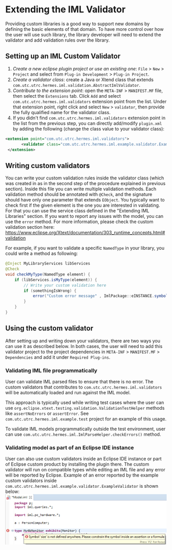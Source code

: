 # Extending the IML Validator

Providing custom libraries is a good way to support new domains by defining the basic elements of that domain. To have more control over how the user will use such library, the library developer will need to extend the validator and add validation rules over the library.

## Setting up an IML Custom Validator
1. *Create a new eclipse plugin project or use an existing one*: `File` > `New` > `Project` and select from `Plug-in Development` > `Plug-in Project`.
1. *Create a validator class*: create a Java or Xtend class that extends `com.utc.utrc.hermes.iml.validation.AbstractImlValidator`.
1. *Contribute to the extension point*: open the `META-INF` > `MANIFEST.MF` file, then select the `Extensions` tab. Click `Add` and select `com.utc.utrc.hermes.iml.validators` extension point from the list. Under that extension point, right click and select `New` > `validator`, then provide the fully qualified name for the validator class.
1. If you didn't find `com.utc.utrc.hermes.iml.validators` extension point in the list from the previous step, you can directly add/modify `plugin.xml` by adding the following (change the class value to your validator class):
  ```xml
  <extension point="com.utc.utrc.hermes.iml.validators">
         <validator class="com.utc.utrc.hermes.iml.example.validator.ExampleValidator"> </validator>
   </extension>
  ```

## Writing custom validators
You can write your custom validation rules inside the validator class (which was created in as in the second step of the procedure explained in previous section). Inside this file you can write multiple validation methods. Each validation method should be annotated with `@Check`, and the signature should have only one parameter that extends `EObject`. You typically want to check first if the given element is the one you are interested in validating. For that you can use the service class defined in the "Extending IML Libraries" section. If you want to report any issues with the model, you can use the `error` method. For more information, please check the custom validation section here: https://www.eclipse.org/Xtext/documentation/303_runtime_concepts.html#validation

For example, if you want to validate a specific `NamedType` in your library, you could write a method as following:
```java
@Inject MyLibraryServices libServices
@Check
void checkMyType(NamedType element) {
    if (libServices.isMyType(element)) {
        // Write your custom validation here
        if (somethingIsWrong) {
            error("Custom error message" , ImlPackage::eINSTANCE.symbol_Name, UNIQUE_ID_FOR_THE_ERROR)
        }
    }
}
```

## Using the custom validator
After setting up and writing down your validators, there are two ways you can use it as described below. In both cases, the user will need to add this validator project to the project dependencies in `META-INF` > `MANIFEST.MF` > `Dependencies` and add it under `Required Plug-ins`. 

### Validating IML file programmatically 
User can validate IML parsed files to ensure that there is no error. The custom validators that contributes to `com.utc.utrc.hermes.iml.validators` will be automatically loaded and run against the IML model.

This approach is typically used while writing test cases where the user can use `org.eclipse.xtext.testing.validation.ValidationTestHelper` methods like `assertNoErrors` or `assertError`. See `com.utc.utrc.hermes.iml.example.test` project for an example of this usage.

To validate IML models programmatically outside the test environment, user can use `com.utc.utrc.hermes.iml.ImlParseHelper.checkErrors()` method.

### Validating model as part of an Eclipse IDE instance
User can also use custom validators inside an Eclipse IDE instance or part of Eclipse custom product by installing the plugin there. The custom validator will run on compatible types while editing an IML file and any error will be reported by Eclipse. Example of an error reported by the example custom validators inside `com.utc.utrc.hermes.iml.example.validator.ExampleValidator` is shown below:
![alt text](images/CustomValidator.png)